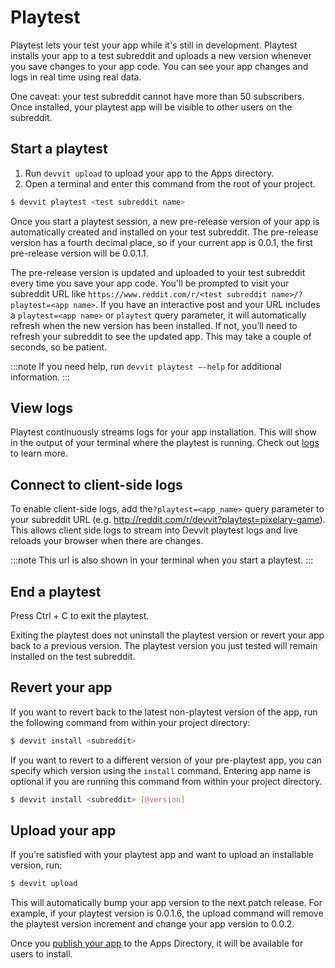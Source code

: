 # Playtest

Playtest lets your test your app while it's still in development. Playtest installs your app to a test subreddit and uploads a new version whenever you save changes to your app code. You can see your app changes and logs in real time using real data.

One caveat: your test subreddit cannot have more than 50 subscribers. Once installed, your playtest app will be visible to other users on the subreddit.

## Start a playtest

1. Run `devvit upload` to upload your app to the Apps directory.
2. Open a terminal and enter this command from the root of your project.

```bash
$ devvit playtest <test subreddit name>
```

Once you start a playtest session, a new pre-release version of your app is automatically created and installed on your test subreddit. The pre-release version has a fourth decimal place, so if your current app is 0.0.1, the first pre-release version will be 0.0.1.1.

The pre-release version is updated and uploaded to your test subreddit every time you save your app code. You'll be prompted to visit your subreddit URL like `https://www.reddit.com/r/<test subreddit name>/?playtest=<app name>`. If you have an interactive post and your URL includes a `playtest=<app name>` or `playtest` query parameter, it will automatically refresh when the new version has been installed. If not, you’ll need to refresh your subreddit to see the updated app. This may take a couple of seconds, so be patient.

:::note
If you need help, run `devvit playtest —-help` for additional information.
:::

## View logs

Playtest continuously streams logs for your app installation. This will show in the output of your terminal where the playtest is running. Check out [logs](./debug.md) to learn more.

## Connect to client-side logs

To enable client-side logs, add the`?playtest=<app_name>` query parameter to your subreddit URL (e.g. http://reddit.com/r/devvit?playtest=pixelary-game). This allows client side logs to stream into Devvit playtest logs and live reloads your browser when there are changes.

:::note
This url is also shown in your terminal when you start a playtest.
:::

## End a playtest

Press Ctrl + C to exit the playtest.

Exiting the playtest does not uninstall the playtest version or revert your app back to a previous version. The playtest version you just tested will remain installed on the test subreddit.

## Revert your app

If you want to revert back to the latest non-playtest version of the app, run the following command from within your project directory:

```bash
$ devvit install <subreddit>
```

If you want to revert to a different version of your pre-playtest app, you can specify which version using the `install` command. Entering app name is optional if you are running this command from within your project directory.

```bash
$ devvit install <subreddit> [@version]
```

## Upload your app

If you’re satisfied with your playtest app and want to upload an installable version, run:

```bash
$ devvit upload
```

This will automatically bump your app version to the next patch release. For example, if your playtest version is 0.0.1.6, the upload command will remove the playtest version increment and change your app version to 0.0.2.

Once you [publish your app](./dev_guide.mdx/#9publish) to the Apps Directory, it will be available for users to install.
